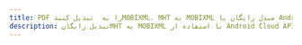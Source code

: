 ---title: PDF را به  تبدیل کنیدMOBIXML، MHT به MOBIXML مبدل رایگان یا Android SDKdescription: تبدیل رایگانMHT به MOBIXML با استفاده از Android Cloud APIs & SDK همچنین اسناد PDF را در Cloud ایجاد، ویرایش و رندر کنید.---